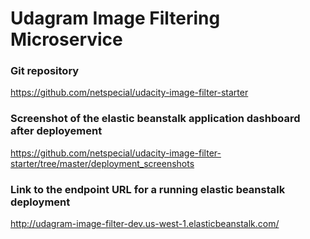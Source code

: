 # Udagram Image Filtering Microservice

### Git repository

https://github.com/netspecial/udacity-image-filter-starter

### Screenshot of the elastic beanstalk application dashboard after deployement

https://github.com/netspecial/udacity-image-filter-starter/tree/master/deployment_screenshots

### Link to the endpoint URL for a running elastic beanstalk deployment

http://udagram-image-filter-dev.us-west-1.elasticbeanstalk.com/